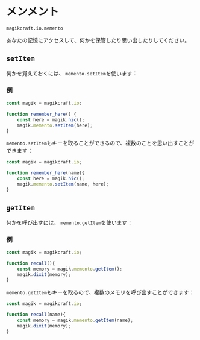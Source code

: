 
# メンメント

`magikcraft.io.memento`

あなたの記憶にアクセスして、何かを保管したり思い出したりしてください。

## `setItem`

何かを覚えておくには、 `memento.setItem`を使います：

### 例

```javascript
const magik = magikcraft.io;

function remember_here() {
    const here = magik.hic();
    magik.memento.setItem(here);
}
```

`memento.setItem`もキーを取ることができるので、複数のことを思い出すことができます：

```javascript
const magik = magikcraft.io;

function remember_here(name){
    const here = magik.hic();
    magik.memento.setItem(name, here);
}
```

## `getItem`

何かを呼び出すには、 `memento.getItem`を使います：

### 例

```javascript
const magik = magikcraft.io;

function recall(){
    const memory = magik.memento.getItem();
    magik.dixit(memory);
}
```

`memento.getItem`もキーを取るので、複数のメモリを呼び出すことができます：

```javascript
const magik = magikcraft.io;

function recall(name){
    const memory = magik.memento.getItem(name);
    magik.dixit(memory);
}
```